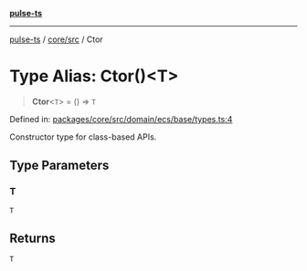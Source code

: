 [**pulse-ts**](../../../README.md)

***

[pulse-ts](../../../README.md) / [core/src](../README.md) / Ctor

# Type Alias: Ctor()\<T\>

> **Ctor**\<`T`\> = () => `T`

Defined in: [packages/core/src/domain/ecs/base/types.ts:4](https://github.com/jlehett/pulse-ts/blob/b287bc18de1bbb78a8cc43f602a646e458610bc3/packages/core/src/domain/ecs/base/types.ts#L4)

Constructor type for class-based APIs.

## Type Parameters

### T

`T`

## Returns

`T`
